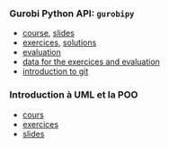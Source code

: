 ### Gurobi Python API: `gurobipy`
* [course](./gurobipy-course/cours.html),
  [slides](./gurobipy-course/cours.pdf)
* [exercices](./gurobipy-course/exercices.html),
  [solutions](./gurobipy-course/solutions.html)
* [evaluation](./gurobipy-course/exam.html)
* [data for the exercices and evaluation](./gurobipy-course/data.zip)
* [introduction to git](./gurobipy-course/git.pdf)

### Introduction à UML et la POO
* [cours](./cours-UML/cours.html)
* [exercices](./cours-UML/exercices.html)
* [slides](./cours-UML/slides.pdf)

